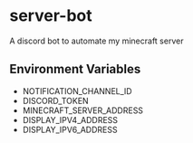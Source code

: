 # server-bot
A discord bot to automate my minecraft server

## Environment Variables
- NOTIFICATION_CHANNEL_ID
- DISCORD_TOKEN
- MINECRAFT_SERVER_ADDRESS
- DISPLAY_IPV4_ADDRESS
- DISPLAY_IPV6_ADDRESS
